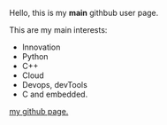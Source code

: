 
Hello, 
this is my **main** githbub user page.  

This are my main interests:  

- Innovation
- Python
- C++
- Cloud
- Devops, devTools
- C and embedded.


[my github page.](https://github.com/ilayni)
